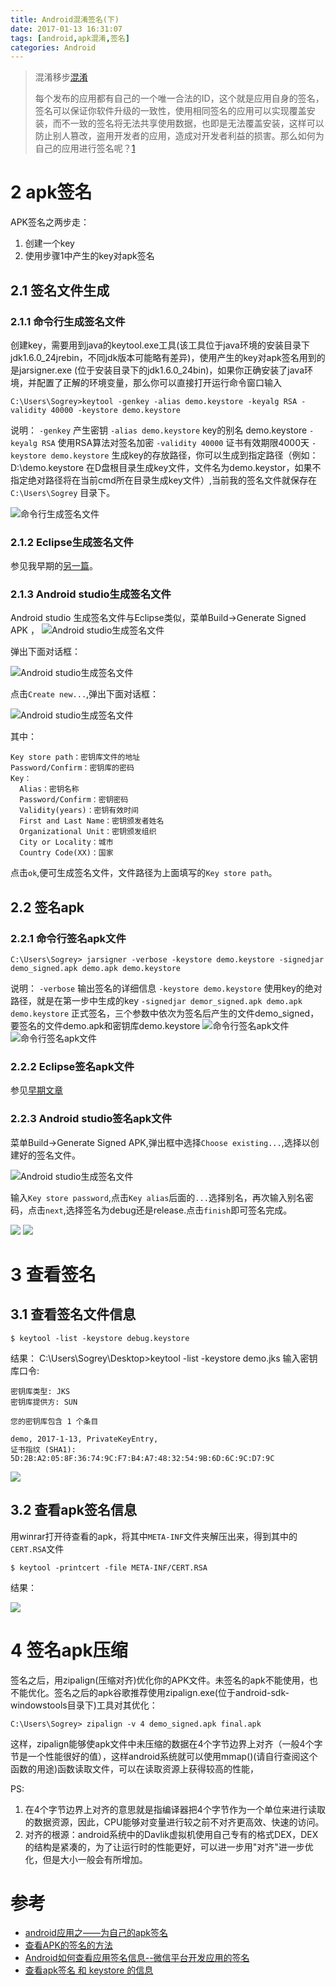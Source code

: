 ```yaml
---
title: Android混淆签名(下)
date: 2017-01-13 16:31:07
tags: [android,apk混淆,签名]
categories: Android
---
```


> 混淆移步[混淆](https://sogrey.github.io/article/Android%E6%B7%B7%E6%B7%86%E7%AD%BE%E5%90%8D%EF%BC%88%E4%B8%8A%EF%BC%89/)
> 
> 每个发布的应用都有自己的一个唯一合法的ID，这个就是应用自身的签名，签名可以保证你软件升级的一致性，使用相同签名的应用可以实现覆盖安装，而不一致的签名将无法共享使用数据，也即是无法覆盖安装，这样可以防止别人篡改，盗用开发者的应用，造成对开发者利益的损害。那么如何为自己的应用进行签名呢？[1](http://blog.sina.com.cn/s/blog_694394d30102vp3i.html)

<!-- more -->

# 2 apk签名

APK签名之两步走：

1. 创建一个key
2. 使用步骤1中产生的key对apk签名

## 2.1 签名文件生成
### 2.1.1 命令行生成签名文件
创建key，需要用到java的keytool.exe工具(该工具位于java环境的安装目录下jdk1.6.0_24jrebin，不同jdk版本可能略有差异)，使用产生的key对apk签名用到的是jarsigner.exe (位于安装目录下的jdk1.6.0_24bin)，如果你正确安装了java环境，并配置了正解的环境变量，那么你可以直接打开运行命令窗口输入

	C:\Users\Sogrey>keytool -genkey -alias demo.keystore -keyalg RSA -validity 40000 -keystore demo.keystore

说明： `-genkey` 产生密钥
`-alias demo.keystore` key的别名 demo.keystore
`-keyalg RSA` 使用RSA算法对签名加密
`-validity 40000` 证书有效期限4000天
`-keystore demo.keystore` 生成key的存放路径，你可以生成到指定路径（例如：D:\demo.keystore 在D盘根目录生成key文件，文件名为demo.keystor，如果不指定绝对路径将在当前cmd所在目录生成key文件）,当前我的签名文件就保存在 `C:\Users\Sogrey` 目录下。

![命令行生成签名文件](https://cdn.jsdelivr.net/gh/sogrey/cdn/imgs/2017-01-13_221026.jpg)

### 2.1.2 Eclipse生成签名文件
参见我早期的[另一篇](http://blog.sina.com.cn/s/blog_694394d30102w4i9.html)。
### 2.1.3 Android studio生成签名文件
Android studio 生成签名文件与Eclipse类似，菜单Build->Generate Signed APK ，
![Android studio生成签名文件](https://cdn.jsdelivr.net/gh/sogrey/cdn/imgs/%E5%9B%BE%E7%89%871.jpg)

弹出下面对话框：

![Android studio生成签名文件](https://cdn.jsdelivr.net/gh/sogrey/cdn/imgs/2017-01-13_223909.jpg)

点击`Create new...`,弹出下面对话框：

![Android studio生成签名文件](https://cdn.jsdelivr.net/gh/sogrey/cdn/imgs/2017-01-13_224524.jpg)

其中：

	Key store path：密钥库文件的地址 
	Password/Confirm：密钥库的密码 
	Key： 
	  Alias：密钥名称 
	  Password/Confirm：密钥密码 
	  Validity(years)：密钥有效时间 
	  First and Last Name：密钥颁发者姓名 
	  Organizational Unit：密钥颁发组织 
	  City or Locality：城市 
	  Country Code(XX)：国家 
点击`ok`,便可生成签名文件，文件路径为上面填写的`Key store path`。


## 2.2 签名apk
### 2.2.1 命令行签名apk文件

	C:\Users\Sogrey> jarsigner -verbose -keystore demo.keystore -signedjar demo_signed.apk demo.apk demo.keystore

说明： `-verbose` 输出签名的详细信息
`-keystore demo.keystore` 使用key的绝对路径，就是在第一步中生成的key
`-signedjar demor_signed.apk demo.apk demo.keystore` 正式签名，三个参数中依次为签名后产生的文件demo_signed，要签名的文件demo.apk和密钥库demo.keystore
![命令行签名apk文件](https://cdn.jsdelivr.net/gh/sogrey/cdn/imgs/2017-01-13_222555.jpg)
![命令行签名apk文件](https://cdn.jsdelivr.net/gh/sogrey/cdn/imgs/2017-01-13_222730.jpg)
### 2.2.2 Eclipse签名apk文件
参见[早期文章](http://blog.sina.com.cn/s/blog_694394d30102w4i9.html)
### 2.2.3 Android studio签名apk文件
菜单Build->Generate Signed APK,弹出框中选择`Choose existing...`,选择以创建好的签名文件。

![Android studio生成签名文件](https://cdn.jsdelivr.net/gh/sogrey/cdn/imgs/2017-01-13_223909.jpg)

输入`Key store password`,点击`Key alias`后面的`...`选择别名，再次输入别名密码，点击`next`,选择签名为debug还是release.点击`finish`即可签名完成。

![](https://cdn.jsdelivr.net/gh/sogrey/cdn/imgs/2017-01-13_225717.jpg)
![](https://cdn.jsdelivr.net/gh/sogrey/cdn/imgs/2017-01-13_230129.jpg)

# 3 查看签名
## 3.1 查看签名文件信息

	$ keytool -list -keystore debug.keystore 

结果：
	C:\Users\Sogrey\Desktop>keytool -list -keystore demo.jks
	输入密钥库口令:
	
	密钥库类型: JKS
	密钥库提供方: SUN
	
	您的密钥库包含 1 个条目
	
	demo, 2017-1-13, PrivateKeyEntry,
	证书指纹 (SHA1): 5D:2B:A2:05:8F:36:74:9C:F7:B4:A7:48:32:54:9B:6D:6C:9C:D7:9C
![](https://cdn.jsdelivr.net/gh/sogrey/cdn/imgs/2017-01-13_230705.jpg)

## 3.2 查看apk签名信息
用winrar打开待查看的apk，将其中`META-INF`文件夹解压出来，得到其中的`CERT.RSA`文件

	$ keytool -printcert -file META-INF/CERT.RSA

结果：

![](https://cdn.jsdelivr.net/gh/sogrey/cdn/imgs/2017-01-13_231453.jpg)

# 4 签名apk压缩

签名之后，用zipalign(压缩对齐)优化你的APK文件。未签名的apk不能使用，也不能优化。签名之后的apk谷歌推荐使用zipalign.exe(位于android-sdk-windowstools目录下)工具对其优化：

	C:\Users\Sogrey> zipalign -v 4 demo_signed.apk final.apk

这样，zipalign能够使apk文件中未压缩的数据在4个字节边界上对齐（一般4个字节是一个性能很好的值），这样android系统就可以使用mmap()(请自行查阅这个函数的用途)函数读取文件，可以在读取资源上获得较高的性能，

PS:

1. 在4个字节边界上对齐的意思就是指编译器把4个字节作为一个单位来进行读取的数据资源，因此，CPU能够对变量进行较之前不对齐更高效、快速的访问。
2. 对齐的根源：android系统中的Davlik虚拟机使用自己专有的格式DEX，DEX的结构是紧凑的，为了让运行时的性能更好，可以进一步用"对齐"进一步优化，但是大小一般会有所增加。


# 参考

* [android应用之——为自己的apk签名 ](http://blog.sina.com.cn/s/blog_694394d30102vp3i.html)
* [查看APK的签名的方法](http://blog.csdn.net/wed110/article/details/38303637)
* [Android如何查看应用签名信息--微信平台开发应用的签名](http://www.360doc.com/content/14/0908/05/9200790_407757027.shtml)
* [查看apk签名 和 keystore 的信息](http://janrone.com/2015/12/29/%E6%9F%A5%E7%9C%8Bapk%E7%AD%BE%E5%90%8D-%E5%92%8C-keystore-%E7%9A%84%E4%BF%A1%E6%81%AF/)
